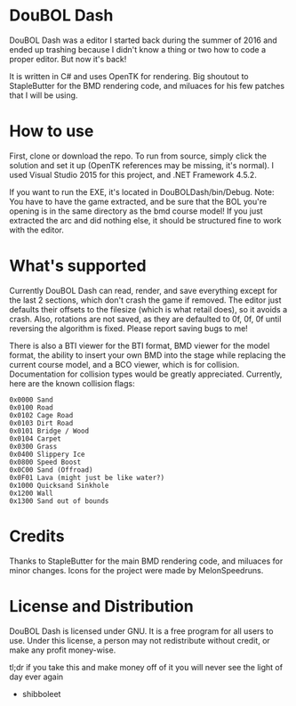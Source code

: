 # DouBOL Dash
DouBOL Dash was a editor I started back during the summer of 2016 and ended up trashing because I didn't know a thing or two how to code a proper editor. But now it's back!

It is written in C# and uses OpenTK for rendering. Big shoutout to StapleButter for the BMD rendering code, and miluaces for his few patches that I will be using.

# How to use
First, clone or download the repo. To run from source, simply click the solution and set it up (OpenTK references may be missing, it's normal). I used Visual Studio 2015 for this project, and .NET Framework 4.5.2.

If you want to run the EXE, it's located in DouBOLDash/bin/Debug. Note: You have to have the game extracted, and be sure that the BOL you're opening is in the same directory as the bmd course model! If you just extracted the arc and did nothing else, it should be structured fine to work with the editor.

# What's supported
Currently DouBOL Dash can read, render, and save everything except for the last 2 sections, which don't crash the game if removed. The editor just defaults their offsets to the filesize (which is what retail does), so it avoids a crash. Also, rotations are not saved, as they are defaulted to 0f, 0f, 0f until reversing the algorithm is fixed. Please report saving bugs to me!

There is also a BTI viewer for the BTI format, BMD viewer for the model format, the ability to insert your own BMD into the stage while replacing the current course model, and a BCO viewer, which is for collision. Documentation for collision types would be greatly appreciated. Currently, here are the known collision flags:

```
0x0000 Sand
0x0100 Road
0x0102 Cage Road
0x0103 Dirt Road
0x0101 Bridge / Wood
0x0104 Carpet
0x0300 Grass
0x0400 Slippery Ice
0x0800 Speed Boost
0x0C00 Sand (Offroad)
0x0F01 Lava (might just be like water?)
0x1000 Quicksand Sinkhole
0x1200 Wall
0x1300 Sand out of bounds
```

# Credits
Thanks to StapleButter for the main BMD rendering code, and miluaces for minor changes. Icons for the project were made by MelonSpeedruns.

# License and Distribution
DouBOL Dash is licensed under GNU. It is a free program for all users to use. Under this license, a person may not redistribute without credit, or make any profit money-wise.


tl;dr if you take this and make money off of it you will never see the light of day ever again

- shibboleet
